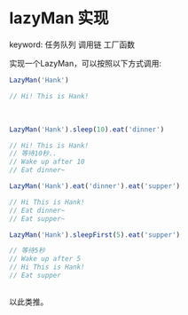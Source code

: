 # lazyMan 实现

keyword: 任务队列 调用链 工厂函数

实现一个LazyMan，可以按照以下方式调用:

```js
LazyMan('Hank')

// Hi! This is Hank!
```
 
```js
LazyMan('Hank').sleep(10).eat('dinner')

// Hi! This is Hank!
// 等待10秒..
// Wake up after 10
// Eat dinner~
```

```js
LazyMan('Hank').eat('dinner').eat('supper')

// Hi This is Hank!
// Eat dinner~
// Eat supper~
```

```js
LazyMan('Hank').sleepFirst(5).eat('supper')

// 等待5秒
// Wake up after 5
// Hi This is Hank!
// Eat supper
 
```

以此类推。
